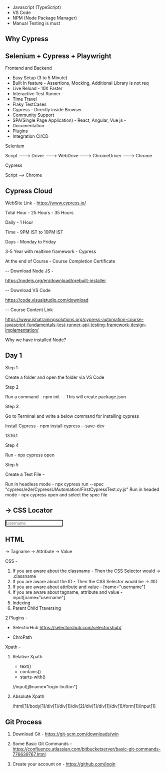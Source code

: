 
- Javascript (TypeScript)
- VS Code
- NPM (Node Package Manager)
- Manual Testing is must


Why Cypress
-----------

Selenium + Cypress + Playwright
-------------------------------
Frontend and Backend


- Easy Setup (3 to 5 Minute)
- Built In feature - Assertions, Mocking, Additional Library is not req
- Live Reload - 10X Faster
- Interactive Test Runner - 
- Time Travel
- Flaky TestCases 
- Cypress - Directly inside Browser
- Community Support
- SPA(Single Page Application) - React, Angular, Vue js - 
- Documentation 
- Plugins
- Integration CI/CD


Selenium

Script ---> Driver ---> WebDrive ---> ChromeDriver ---> Chrome

Cypress

Script --> Chrome


Cypress Cloud 
-------------

WebSite Link - https://www.cypress.io/

Total Hour - 25 Hours - 35 Hours

Daily - 1 Hour 

Time - 9PM IST to 10PM IST

Days - Monday to Friday

3-5 Year with realtime framework - Cypress

At the end of Course - Course Completion Certificate


-- Download Node JS - 

https://nodejs.org/en/download/prebuilt-installer

-- Download VS Code

https://code.visualstudio.com/download

-- Course Content Link 

https://www.ishatrainingsolutions.org/cypress-automation-course-javascript-fundamentals-test-runner-api-testing-framework-design-implementation/




Why we have installed Node?

Day 1 
-----

Step 1 

Create a folder and open the folder via VS Code

Step 2

Run a command - npm init -- This will create package.json



Step 3

Go to Terminal and write a below command for installing cypress

Install Cypress - npm install cypress --save-dev 

13.16.1

Step 4

Run - npx cypress open

Step 5

Create a Test File -

Run in headless mode - npx cypress run --spec "cypress/e2e/CypressUIAutomation/FirstCypressTest.cy.js"
Run in headed mode - npx cypress open and select the spec file 



-> CSS Locator 
--------------
<input data-v-1f99f73c="" class="oxd-input oxd-input--active" name="username" placeholder="Username" autofocus="">

HTML 
----
-> Tagname
-> Attribute
-> Value

CSS -
1. If you are aware about the classname - Then the CSS Selector would -> 
    .classname
2. If you are aware about the ID - Then the CSS Selector would be ->
    #ID
3. If you are aware about attribute and value -
    [name="username"]
4. If you are aware about tagname, attribute and value - 
    input[name="username"]
5. Indexing 
6. Parent Child Traversing

2 Plugins - 
- SelectorHub
https://selectorshub.com/selectorshub/

- ChroPath


Xpath - 
1. Relative Xpath
    - text()
    - contains()
    - starts-with()

    //input[@name="login-button"]

2. Absolute Xpath

    /html[1]/body[1]/div[1]/div[1]/div[2]/div[1]/div[1]/div[1]/form[1]/input[1]


Git Process 
-----------

1. Download Git - https://git-scm.com/downloads/win

2. Some Basic Git Commands - https://confluence.atlassian.com/bitbucketserver/basic-git-commands-776639767.html

3. Create your account on - https://github.com/login

